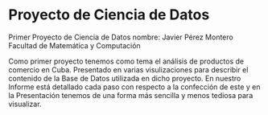 # Proyecto de Ciencia de Datos
Primer Proyecto de Ciencia de Datos
nombre: Javier Pérez Montero
Facultad de Matemática y Computación
 
 Como primer proyecto tenemos como tema el análisis de productos de comercio en Cuba.
 Presentado en varias visulizaciones para describir el contenido de la Base de Datos utilizada en dicho proyecto.
 En nuestro Informe está detallado cada paso con respecto a la confección de este y en la Presentación tenemos de una forma más sencilla
 y menos tediosa para visualizar.
 
